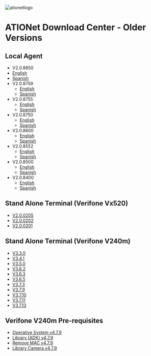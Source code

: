 ![ationetlogo](https://github.com/Ationet/ationetdocs/raw/master/Content/Images/ATIOnetLogo_250x70.png) 
# ATIONet Download Center - Older Versions

## Local Agent
- V2.0.8850
 - [English](https://www.dropbox.com/s/kpaq1x7f5aqicl8/LA%202.0.8850%20EN.zip?dl=1)
 - [Spanish](https://www.dropbox.com/s/y6pthi0ov3av7ab/LA%202.0.8850%20ES.zip?dl=1) 
- V2.0.8759
  - [English](https://www.dropbox.com/s/5ator8nbuwrzios/LA%20v2.0.8759%20EN.zip?dl=1)
  - [Spanish](https://www.dropbox.com/s/hnfqv5677c4ai3b/LA%20v2.0.8759%20ES.zip?dl=1) 
- V2.0.8755
  - [English](https://www.dropbox.com/s/65wkqik8x4j38fw/LA%20v2.0.8755%20EN.zip?dl=1)
  - [Spanish](https://www.dropbox.com/s/2fvxiz8wbfc4jys/LA%20v2.0.8755%20ES.zip?dl=1)
- V2.0.8750
  - [English](https://www.dropbox.com/s/0pci0dersqhyu7u/LA%20v2.0.8750%20EN.zip?dl=1)
  - [Spanish](https://www.dropbox.com/s/lfm5mal3lrfj9kg/LA%20v2.0.8750%20ES.zip?dl=1)  
- V2.0.8600
  - [English](https://www.dropbox.com/s/2sx54jvx52alff2/LA%202.0.8600%20EN.zip?dl=1)
  - [Spanish](https://www.dropbox.com/s/r7dyc8e5kf762w4/LA%202.0.8600%20ES.zip?dl=1)
- V2.0.8552
  - [English](https://www.dropbox.com/s/gvtjjkl66q0f41w/LA%202.0.8552%20EN.zip?dl=1)
  - [Spanish](https://www.dropbox.com/s/yf52fidlu1man0x/LA%202.0.8552%20ES.zip?dl=1)
- V2.0.8500
  - [English](https://www.dropbox.com/s/gtu4pa5mq28wlj2/LA%202.0.8500%20EN.zip?dl=1)
  - [Spanish](https://www.dropbox.com/s/jivvs2wn45gb7yg/LA%202.0.8500%20ES.zip?dl=1)
- V2.0.8400
  - [English](https://www.dropbox.com/s/in6id4eeyikbt6f/LA%202.0.8400%20EN.zip?dl=1)
  - [Spanish](https://www.dropbox.com/s/n4d12vj6e9f1qrf/LA%202.0.8400%20ES.zip?dl=1)


## Stand Alone Terminal (Verifone Vx520)
- [V2.0.0205](https://www.dropbox.com/s/rj2ou6sx7ybkg54/StandAlone%20%282.0.0205%29%20EVO.zip?dl=1)
- [V2.0.0202](https://www.dropbox.com/s/155ziyk60yl1g4d/StandAlone%20%282.0.0202%29%20EVO.zip?dl=1)
- [V2.0.0201](https://www.dropbox.com/s/7w5zh8foookzds4/StandAlone%20%282.0.0201%29%20EVO.zip?dl=1)


## Stand Alone Terminal (Verifone V240m)
- [V3.3.0](https://www.dropbox.com/s/zye8va1164lvhsb/StandAlone%20V240m%20v3.3.0.tgz?dl=1)
- [V3.4.1](https://www.dropbox.com/s/8eeqzgtvpusrdl0/StandAlone%20V240m%20v3.4.1.tgz?dl=1)
- [V3.5.0](https://www.dropbox.com/s/dbrqhyv2np8ozkp/StandAlone%20V240m%20v3.5.0.tgz?dl=1)
- [V3.6.2](https://www.dropbox.com/s/4v03zvs2n56iwv2/StandAlone%20V240m%20v3.6.2.tgz?dl=1)
- [V3.6.3](https://www.dropbox.com/s/dsjbxp59dwe8ki8/StandAlone%20V240m%20v3.6.3.tgz?dl=1)
- [V3.6.5](https://www.dropbox.com/s/aaw15heueakvt03/StandAlone%20V240m%20v3.6.5.tgz?dl=1)
- [V3.7.3](https://www.dropbox.com/s/tz2bmkh0fzv8jui/StandAlone%20V240m%20v3.7.3.tgz?dl=1)
- [V3.7.9](https://www.dropbox.com/s/luxrel5qu30kckb/StandAlone%20V240m%20v3.7.9.tgz?dl=1)
- [V3.7.10](https://www.dropbox.com/s/en8pk44h37yhql8/StandAlone%20V240m%20v3.7.10.tgz?dl=1)
- [V3.7.11](https://www.dropbox.com/s/j67bdny6qw9po60/StandAlone%20V240m%20v3.7.11.tgz?dl=1)
- [V3.7.13](https://www.dropbox.com/s/441fldin96qlrp8/StandAlone%20V240m%20v3.7.13.tgz?dl=1)

## Verifone V240m Pre-requisites
- [Operative System v4.7.9](https://www.dropbox.com/s/dg49x5b9g9z7g48/dl.vos2-prod-Engage-release-31341300.tgz?dl=1)
- [Library (ADK) v4.7.9](https://www.dropbox.com/s/9wcngpg0paflwxk/dl.adk-4.7.9-1009-vos2-engage-prod.tgz?dl=1)
- [Remove MAC v4.7.9](https://www.dropbox.com/s/hudnb9h39jrrqci/dl.mac-remove-3.78.1-prod.tgz?dl=1)
- [Library Camera v4.7.9](https://www.dropbox.com/s/2mejp19n7jktpac/dl.libhoneywell-0.3-2-prod.tar?dl=1)
